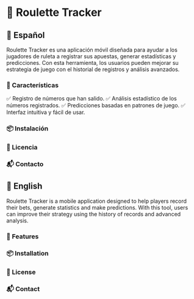 # 🎰 Roulette Tracker
## 📌 Español
Roulette Tracker es una aplicación móvil diseñada para ayudar a los jugadores de ruleta a registrar sus apuestas, generar estadísticas y predicciones. Con esta herramienta, los usuarios pueden mejorar su estrategia de juego con el historial de registros y análisis avanzados.

### 🚀 Características
✅ Registro de números que han salido.
✅ Análisis estadístico de los números registrados.
✅ Predicciones basadas en patrones de juego.
✅ Interfaz intuitiva y fácil de usar.

### 📦 Instalación
### 📜 Licencia
### 📬 Contacto

## 📌 English
Roulette Tracker is a mobile application designed to help players record their bets, generate statistics and make predictions. With this tool, users can improve their strategy using the history of records and advanced analysis.

### 🚀 Features
### 📦 Installation
### 📜 License
### 📬 Contact